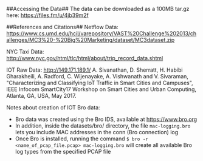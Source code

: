 ##Accessing the Data##
The data can be downloaded as a 100MB tar.gz here: https://files.fm/u/4jb39m2f

##References and Citations##
Netflow Data: https://www.cs.umd.edu/hcil/varepository/VAST%20Challenge%202013/challenges/MC3%20-%20Big%20Marketing/dataset/MC3dataset.zip

NYC Taxi Data: http://www.nyc.gov/html/tlc/html/about/trip_record_data.shtml

IOT Raw Data: http://149.171.189.1/
A. Sivanathan, D. Sherratt, H. Habibi Gharakheili, A. Radford, C. Wijenayake, A. Vishwanath and V. Sivaraman, "Characterizing and Classifying IoT Traffic in Smart Cities and Campuses", IEEE Infocom SmartCity17 Workshop on Smart Cities and Urban Computing, Atlanta, GA, USA, May 2017.

Notes about creation of IOT Bro data:
- Bro data was created using the Bro IDS, available at https://www.bro.org
- In addition, inside the datasets/bro/ directory, the file `mac-logging.bro` lets you include MAC addresses in the conn (Bro connection) log
- Once Bro is installed, running the command `$ bro -r <name_of_pcap_file.pcap> mac-logging.bro` will create all available Bro log types from the specified PCAP file